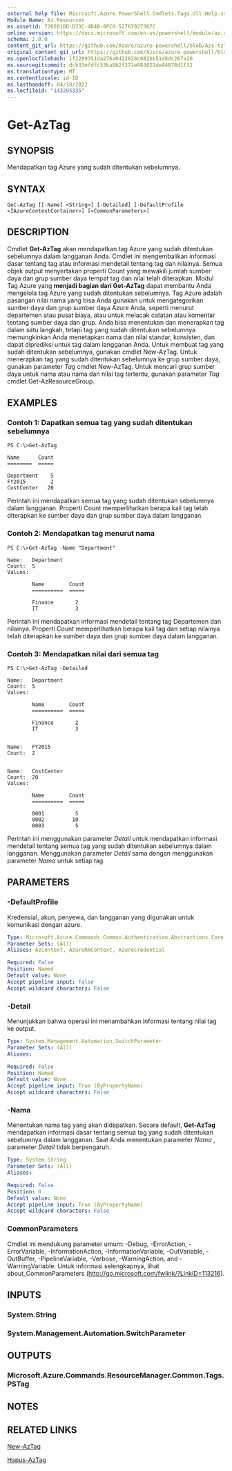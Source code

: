 ```yaml
---
external help file: Microsoft.Azure.PowerShell.Cmdlets.Tags.dll-Help.xml
Module Name: Az.Resources
ms.assetid: 726E01DD-D73C-4D4B-8FC0-52767927367C
online version: https://docs.microsoft.com/en-us/powershell/module/az.resources/get-aztag
schema: 2.0.0
content_git_url: https://github.com/Azure/azure-powershell/blob/Azs-tzl/src/Resources/Resources/help/Get-AzTag.md
original_content_git_url: https://github.com/Azure/azure-powershell/blob/Azs-tzl/src/Resources/Resources/help/Get-AzTag.md
ms.openlocfilehash: 1f2289351da276a0422828c082bb51d8dc267a20
ms.sourcegitcommit: dcb33efdfc53ba0b2f271e883021de84878d1f31
ms.translationtype: MT
ms.contentlocale: id-ID
ms.lasthandoff: 04/18/2022
ms.locfileid: "143205335"
---
```

# Get-AzTag

## SYNOPSIS
Mendapatkan tag Azure yang sudah ditentukan sebelumnya.

## SYNTAX

```
Get-AzTag [[-Name] <String>] [-Detailed] [-DefaultProfile <IAzureContextContainer>] [<CommonParameters>]
```

## DESCRIPTION
Cmdlet **Get-AzTag** akan mendapatkan tag Azure yang sudah ditentukan sebelumnya dalam langganan Anda.
Cmdlet ini mengembalikan informasi dasar tentang tag atau informasi mendetail tentang tag dan nilainya.
Semua objek output menyertakan properti Count yang mewakili jumlah sumber daya dan grup sumber daya tempat tag dan nilai telah diterapkan.
Modul Tag Azure yang **menjadi bagian dari Get-AzTag** dapat membantu Anda mengelola tag Azure yang sudah ditentukan sebelumnya.
Tag Azure adalah pasangan nilai nama yang bisa Anda gunakan untuk mengategorikan sumber daya dan grup sumber daya Azure Anda, seperti menurut departemen atau pusat biaya, atau untuk melacak catatan atau komentar tentang sumber daya dan grup.
Anda bisa menentukan dan menerapkan tag dalam satu langkah, tetapi tag yang sudah ditentukan sebelumnya memungkinkan Anda menetapkan nama dan nilai standar, konsisten, dan dapat diprediksi untuk tag dalam langganan Anda.
Untuk membuat tag yang sudah ditentukan sebelumnya, gunakan cmdlet New-AzTag.
Untuk menerapkan tag yang sudah ditentukan sebelumnya ke grup sumber daya, gunakan parameter *Tag* cmdlet New-AzTag.
Untuk mencari grup sumber daya untuk nama atau nama dan nilai tag tertentu, gunakan parameter *Tag* cmdlet Get-AzResourceGroup.

## EXAMPLES

### Contoh 1: Dapatkan semua tag yang sudah ditentukan sebelumnya
```
PS C:\>Get-AzTag

Name      Count
========  =====

Department    5
FY2015        2
CostCenter   20
```

Perintah ini mendapatkan semua tag yang sudah ditentukan sebelumnya dalam langganan.
Properti Count memperlihatkan berapa kali tag telah diterapkan ke sumber daya dan grup sumber daya dalam langganan.

### Contoh 2: Mendapatkan tag menurut nama
```
PS C:\>Get-AzTag -Name "Department"

Name:   Department
Count:  5
Values: 

        Name        Count
        ==========  =====

        Finance       2
        IT            3
```

Perintah ini mendapatkan informasi mendetail tentang tag Departemen dan nilainya.
Properti Count memperlihatkan berapa kali tag dan setiap nilainya telah diterapkan ke sumber daya dan grup sumber daya dalam langganan.

### Contoh 3: Mendapatkan nilai dari semua tag
```
PS C:\>Get-AzTag -Detailed

Name:   Department
Count:  5
Values: 

        Name        Count
        ==========  =====

        Finance       2
        IT            3


Name:   FY2015
Count:  2


Name:   CostCenter
Count:  20
Values: 

        Name        Count
        ==========  =====

        0001          5
        0002         10
        0003          5
```

Perintah ini menggunakan parameter *Detail* untuk mendapatkan informasi mendetail tentang semua tag yang sudah ditentukan sebelumnya dalam langganan.
Menggunakan parameter *Detail* sama dengan menggunakan parameter *Nama* untuk setiap tag.

## PARAMETERS

### -DefaultProfile
Kredensial, akun, penyewa, dan langganan yang digunakan untuk komunikasi dengan azure.

```yaml
Type: Microsoft.Azure.Commands.Common.Authentication.Abstractions.Core.IAzureContextContainer
Parameter Sets: (All)
Aliases: AzContext, AzureRmContext, AzureCredential

Required: False
Position: Named
Default value: None
Accept pipeline input: False
Accept wildcard characters: False
```

### -Detail
Menunjukkan bahwa operasi ini menambahkan informasi tentang nilai tag ke output.

```yaml
Type: System.Management.Automation.SwitchParameter
Parameter Sets: (All)
Aliases:

Required: False
Position: Named
Default value: None
Accept pipeline input: True (ByPropertyName)
Accept wildcard characters: False
```

### -Nama
Menentukan nama tag yang akan didapatkan.
Secara default, **Get-AzTag** mendapatkan informasi dasar tentang semua tag yang sudah ditentukan sebelumnya dalam langganan.
Saat Anda menentukan parameter *Nama* , parameter *Detail* tidak berpengaruh.

```yaml
Type: System.String
Parameter Sets: (All)
Aliases:

Required: False
Position: 0
Default value: None
Accept pipeline input: True (ByPropertyName)
Accept wildcard characters: False
```

### CommonParameters
Cmdlet ini mendukung parameter umum: -Debug, -ErrorAction, -ErrorVariable, -InformationAction, -InformationVariable, -OutVariable, -OutBuffer, -PipelineVariable, -Verbose, -WarningAction, and -WarningVariable. Untuk informasi selengkapnya, lihat about_CommonParameters (http://go.microsoft.com/fwlink/?LinkID=113216).

## INPUTS

### System.String

### System.Management.Automation.SwitchParameter

## OUTPUTS

### Microsoft.Azure.Commands.ResourceManager.Common.Tags.PSTag

## NOTES

## RELATED LINKS

[New-AzTag](./New-AzTag.md)

[Hapus-AzTag](./Remove-AzTag.md)

